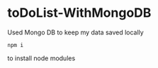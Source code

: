 # toDoList-WithMongoDB
Used Mongo DB to keep my data saved locally 
```
npm i 
```
to install node modules
